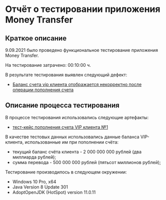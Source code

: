 # Отчёт о тестировании приложения Money Transfer

## Краткое описание

9.09.2021 было проведено функциональное тестирование приложения Money Transfer.

На тестирование затрачено: 00:10:00 ч.

В результате тестирования выявлен следующий дефект:
* [Баланс счета vip клиента отображается некорректно после операции пополнения счета](https://github.com/bella291/java_hw1/issues/1)

## Описание процесса тестирования

В процессе тестирования использовались следующие артефакты:
* [тест-кейс пополнения счета VIP клиента №1](https://github.com/bella291/java_hw1/blob/bd1e9957220e35ae94867bb84af583b2904b0a21/src/test-case.md)

В качестве тестовых данных использовались данные баланса VIP-клиента, использованные им при пополнении счёта:
* текущий баланс счёта клиента - 2 000 000 000 рублей (два миллиарда рублей);
* сумма перевода - 500 000 000 рублей (пятьсот миллионов рублей);

Тестирование производилось в следующем окружении:
* Windows 10 Pro, x64
* Java Version 8 Update 301
* AdoptOpenJDK (HotSpot) version 11.0.11
